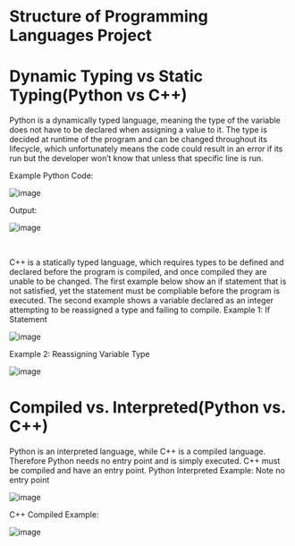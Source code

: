 # Structure of Programming Languages Project

# Dynamic Typing vs Static Typing(Python vs C++)
Python is a dynamically typed language, meaning the type of the variable does not have to be declared when assigning a value to it. The type is decided at runtime of the program and can be changed throughout its lifecycle, which unfortunately means the code could result in an error if its run but the developer won’t know that unless that specific line is run. 

Example Python Code:

  ![image](https://user-images.githubusercontent.com/20974299/145721504-f0fb4928-1c99-498e-83fc-ffc382b1b35b.png)

Output:

 ![image](https://user-images.githubusercontent.com/20974299/145721507-70b20704-6633-4baf-b714-09ad23711c3a.png)

 

C++ is a statically typed language, which requires types to be defined and declared before the program is compiled, and once compiled they are unable to be changed. The first example below show an if statement that is not satisfied, yet the statement must be compliable before the program is executed. The second example shows a variable declared as an integer attempting to be reassigned a type and failing to compile.	
Example 1:  If Statement

 ![image](https://user-images.githubusercontent.com/20974299/145727811-fbb3e372-94d5-4510-ad50-c92cf9dead8b.png)

Example 2: Reassigning Variable Type

 ![image](https://user-images.githubusercontent.com/20974299/145721518-f53d7703-937b-4f20-8857-c6666cc04ce2.png)

 
# Compiled vs. Interpreted(Python vs. C++)

Python is an interpreted language, while C++ is a compiled language. Therefore Python needs no entry point and is simply executed. C++ must be compiled and have an entry point. 
Python Interpreted Example: Note no entry point

![image](https://user-images.githubusercontent.com/20974299/145728667-a22cd18b-508e-4755-b131-1e01d552e892.png)

C++ Compiled Example:

![image](https://user-images.githubusercontent.com/20974299/145728678-30e71249-4644-4c94-90bb-1e46df90896a.png)


